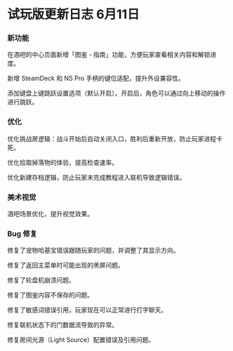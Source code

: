 # 试玩版更新日志 6月11日

### 新功能

在酒吧的中心页面新增「图鉴 - 指南」功能，方便玩家查看相关内容和解锁进度。

新增 SteamDeck 和 NS Pro 手柄的键位适配，提升外设兼容性。  

添加键盘上键跳跃设置选项（默认开启）。开启后，角色可以通过向上移动的操作进行跳跃。

### 优化

优化挑战房逻辑：战斗开始后自动关闭入口，胜利后重新开放，防止玩家进程卡死。  

优化拾取掉落物的体验，提高检查速率。  

优化新建存档逻辑，防止玩家未完成教程进入联机导致逻辑错误。  

### 美术视觉

酒吧场景优化，提升视觉效果。  

### Bug 修复

修复了宠物哈基宝错误跟随玩家的问题，并调整了其显示方向。  

修复了返回主菜单时可能出现的黑屏问题。  

修复了轮盘机崩溃问题。  

修复了图鉴内容不保存的问题。

修复了敏感词错误引用，玩家现在可以正常进行打字聊天。  

修复联机状态下的门数据流导致的异常。  

修复房间光源（Light Source）配置错误及引用问题。  


